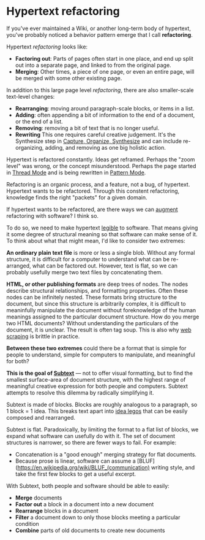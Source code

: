 # Hypertext refactoring

If you've ever maintained a Wiki, or another long-term body of hypertext, you've probably noticed a behavior pattern emerge that I call **refactoring**.

Hypertext _refactoring_ looks like:

- **Factoring out**: Parts of pages often start in one place, and end up split out into a separate page, and linked to from the original page.
- **Merging**: Other times, a piece of one page, or even an entire page, will be merged with some other existing page.

In addition to this large page level _refactoring_, there are also smaller-scale text-level changes:

- **Rearranging**: moving around paragraph-scale blocks, or items in a list.
- **Adding**: often appending a bit of information to the end of a document, or the end of a list.
- **Removing**: removing a bit of text that is no longer useful.
- **Rewriting** This one requires careful creative judgement. It's the Synthesize step in [Capture, Organize, Synthesize](https://subconscious.substack.com/p/unconscious-r-and-d) and can include re-organizing, adding, and removing as one big holistic action.

Hypertext is refactored constantly. Ideas get reframed. Perhaps the "zoom level" was wrong, or the concept misunderstood. Perhaps the page started in [Thread Mode](https://wiki.c2.com/?ThreadMode) and is being rewritten in [Pattern Mode](https://wiki.c2.com/?PatternMode).

Refactoring is an organic process, and a feature, not a bug, of hypertext. Hypertext wants to be refactored. Through this constent refactoring, knowledge finds the right "packets" for a given domain.

If hypertext wants to be refactored, are there ways we can [augment](https://subconscious.substack.com/p/the-knowledge-ecology) refactoring with software? I think so.

To do so, we need to make hypertext [legible](https://www.ribbonfarm.com/2010/07/26/a-big-little-idea-called-legibility/) to software. That means giving it some degree of structural meaning so that software can make sense of it. To think about what that might mean, I'd like to consider two extremes:

**An ordinary plain text file** is more or less a single blob. Without any formal structure, it is difficult for a computer to understand what can be re-arranged, what can be factored out. However, text is flat, so we can probably usefully merge two text files by concatenating them.

**HTML, or other publishing formats** are deep trees of nodes. The nodes describe structural relationships, and formatting properties. Often these nodes can be infinitely nested. These formats bring structure to the document, but since this structure is arbitrarily complex, it is difficult to meaninfully manipulate the document without foreknowledge of the human meanings assigned to the particular document structure. How do you merge two HTML documents? Without understanding the particulars of the document, it is unclear. The result is often tag soup. This is also why [web scraping](https://en.wikipedia.org/wiki/Web_scraping) is brittle in practice.

**Between these two extremes** could there be a format that is simple for people to understand, simple for computers to manipulate, and meaningful for both?

**This is the goal of [Subtext](https://github.com/gordonbrander/subtext)** — not to offer visual formatting, but to find the smallest surface-area of document structure, with the highest range of meaningful creative expression for both people and computers. Subtext attempts to resolve this dilemma by radically simplifying it.

Subtext is made of blocks. Blocks are roughly analogous to a paragraph, so 1 block = 1 idea. This breaks text apart into [idea legos](https://subconscious.substack.com/p/thought-legos) that can be easily composed and rearranged.

Subtext is flat. Paradoxically, by limiting the format to a flat list of blocks, we expand what software can usefully do with it. The set of document structures is narrower, so there are fewer ways to fail. For example:

- Concatenation is a "good enough" merging strategy for flat documents.
- Because prose is linear, software can assume a [BLUF](https://en.wikipedia.org/wiki/BLUF_(communication) writing style, and take the first few blocks to get a useful excerpt.

With Subtext, both people and software should be able to easily:

- **Merge** documents
- **Factor out** a block in a document into a new document
- **Rearrange** blocks in a document
- **Filter** a document down to only those blocks meeting a particular condition
- **Combine** parts of old documents to create new documents